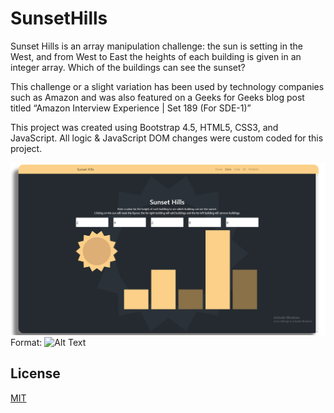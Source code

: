 # SunsetHills

Sunset Hills is an array manipulation challenge: the sun is setting in the West, and from West to East the heights of each
building is given in an integer array. Which of the buildings can see the sunset?

This challenge or a slight variation has been used by technology companies such as Amazon and was also
featured on a Geeks for Geeks blog post titled “Amazon Interview Experience | Set 189 (For SDE-1)”

This project was created using Bootstrap 4.5, HTML5, CSS3, and JavaScript.
All logic & JavaScript DOM changes were custom coded for this project.

![Screenshot](/images/sunset-hills-screenshot.png)
Format: ![Alt Text](url)

## License
[MIT](https://choosealicense.com/licenses/mit/)
